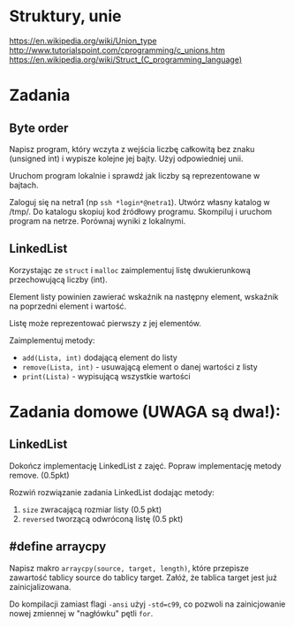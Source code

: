 # Struktury, unie
https://en.wikipedia.org/wiki/Union_type
http://www.tutorialspoint.com/cprogramming/c_unions.htm
https://en.wikipedia.org/wiki/Struct_(C_programming_language)

# Zadania

## Byte order
Napisz program, który wczyta z wejścia liczbę całkowitą bez znaku (unsigned int) i wypisze kolejne jej bajty. Użyj odpowiedniej unii.

Uruchom program lokalnie i sprawdź jak liczby są reprezentowane w bajtach.

Zaloguj się na netra1 (np `ssh *login*@netra1`). Utwórz własny katalog w /tmp/. Do katalogu skopiuj kod źródłowy programu. Skompiluj i uruchom program na netrze. Porównaj wyniki z lokalnymi.


## LinkedList
Korzystając ze `struct` i `malloc` zaimplementuj listę dwukierunkową przechowującą liczby (int).

Element listy powinien zawierać wskaźnik na następny element, wskaźnik na poprzedni element i wartość.

Listę może reprezentować pierwszy z jej elementów.

Zaimplementuj metody:
- `add(Lista, int)` dodającą element do listy
- `remove(Lista, int)` - usuwającą element o danej wartości z listy
- `print(Lista)` - wypisującą wszystkie wartości


# Zadania domowe (**UWAGA** są dwa!):

## LinkedList
Dokończ implementację LinkedList z zajęć. Popraw implementację metody remove. (0.5pkt)

Rozwiń rozwiązanie zadania LinkedList dodając metody:

1. `size` zwracającą rozmiar listy (0.5 pkt)
2. `reversed` tworzącą odwróconą listę (0.5 pkt)

## #define arraycpy
Napisz makro `arraycpy(source, target, length)`, które przepisze zawartość tablicy source do tablicy target. Załóż, że tablica target jest już zainicjalizowana.

Do kompilacji zamiast flagi `-ansi` użyj `-std=c99`, co pozwoli na zainicjowanie nowej zmiennej w "nagłówku" pętli `for`.
